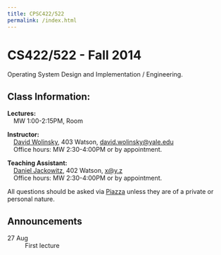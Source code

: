 ```yaml
---
title: CPSC422/522
permalink: /index.html
---
```


<div class="jumbotron">
<h1>CS422/522 - Fall 2014</h1>
<p>Operating System Design and Implementation / Engineering.</p>
</div>

<div class="row">
<div class="col-md-7">

<h2>Class Information:</h2>

<p class="lead">
<b>Lectures:</b><br/>
&emsp;MW 1:00-2:15PM, Room
</p>

<p class="lead">
<b>Instructor:</b><br/>
&emsp;<a href="http://www.davidwolinsky.com">David Wolinsky</a>,
  403 Watson,
  <a href="mailto:david.wolinsky@yale.edu">david.wolinsky@yale.edu</a><br/>
&emsp;Office hours: MW 2:30-4:00PM or by appointment.
</p>


<p class="lead">
<b>Teaching Assistant:</b><br/>
&emsp;<a href="">Daniel Jackowitz</a>,
  402 Watson,
  <a href="mailto:x@y.z">x@y.z</a><br/>
&emsp;Office hours: MW 2:30-4:00PM or by appointment.
</p>

<p class="lead">
All questions should be asked via
<a href="http://piazza.com/yale/fall2014/cpsc422522">Piazza</a>
unless they are of a private or personal nature.
</p>
</div>
<div class="col-md-5">

<h2>Announcements</h2>

<dl>
<dt>27 Aug</dt>
<dd>First lecture</dd>
</dl>

</div>
</div>
</div>

